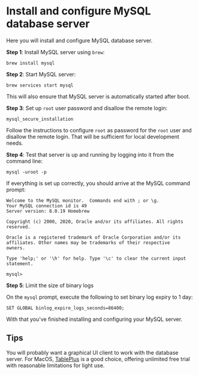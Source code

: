# Install and configure MySQL database server

Here you will install and configure MySQL database server.

**Step 1**: Install MySQL server using `brew`:

```console
brew install mysql
```

**Step 2**: Start MySQL server:

```console
brew services start mysql
```

This will also ensure that MySQL server is automatically started after boot.

**Step 3**: Set up `root` user password and disallow the remote login:

```console
mysql_secure_installation
```

Follow the instructions to configure `root` as password for the `root` user and
disallow the remote login. That will be sufficient for local development needs.

**Step 4**: Test that server is up and running by logging into it from the
command line:

```console
mysql -uroot -p
```

If everything is set up correctly, you should arrive at the MySQL command
prompt:

```text
Welcome to the MySQL monitor.  Commands end with ; or \g.
Your MySQL connection id is 49
Server version: 8.0.19 Homebrew

Copyright (c) 2000, 2020, Oracle and/or its affiliates. All rights reserved.

Oracle is a registered trademark of Oracle Corporation and/or its
affiliates. Other names may be trademarks of their respective
owners.

Type 'help;' or '\h' for help. Type '\c' to clear the current input statement.

mysql>
```

**Step 5**: Limit the size of binary logs

On the `mysql` prompt, execute the following to set binary log expiry to 1 day:

```console
SET GLOBAL binlog_expire_logs_seconds=86400;
```

With that you've finished installing and configuring your MySQL server.

## Tips

You will probably want a graphical UI client to work with the database server.
For MacOS, [TablePlus](https://tableplus.com/) is a good choice, offering
unlimited free trial with reasonable limitations for light use.
